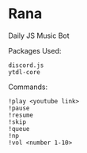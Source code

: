 # Rana

Daily JS Music Bot

Packages Used:

    discord.js
    ytdl-core

Commands:

    !play <youtube link>
    !pause
    !resume
    !skip
    !queue
    !np
    !vol <number 1-10>
